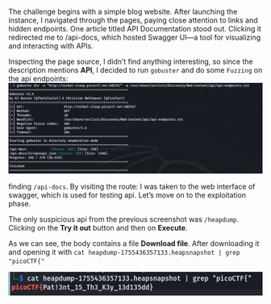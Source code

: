 The challenge begins with a simple blog website. After launching the instance, I navigated through the pages, paying close attention to links and hidden endpoints. 
One article titled API Documentation stood out. Clicking it redirected me to /api-docs, which hosted Swagger UI—a tool for visualizing and interacting with APIs.

Inspecting the page source, I didn’t find anything interesting, so since the description mentions **API**, I decided to run `gobuster` and do some `Fuzzing` on the api endpoints:
![Gobuster](images/gobuster_dir.png)

finding `/api-docs`. By visiting the route: I was taken to the web interface of swagger, which is used for testing api. Let’s move on to the exploitation phase.

The only suspicious api from the previous screenshot was `/heapdump`. Clicking on the **Try it out** button and then on **Execute**.

As we can see, the body contains a file **Download file**. After downloading it and opening it with `cat heapdump-1755436357133.heapsnapshot | grep "picoCTF{"`

![Flag](images/heapdumpflag.png)
